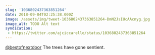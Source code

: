 ```yaml
---
slug: '1036802437363851264'
date: 2018-09-04T02:25:38.000Z
image: /assets/img/tweet-1036802437363851264-DmN2JsIUcAAcnyg.jpg
image_alt: TODO Alt text
syndication:
 - https://twitter.com/ajciccarello/status/1036802437363851264
---
```


[@bestofnextdoor](https://twitter.com/bestofnextdoor) The trees have gone sentient. 
